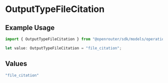 # OutputTypeFileCitation

## Example Usage

```typescript
import { OutputTypeFileCitation } from "@openrouter/sdk/models/operations";

let value: OutputTypeFileCitation = "file_citation";
```

## Values

```typescript
"file_citation"
```